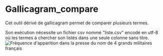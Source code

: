 # Gallicagram_compare
Cet outil dérivé de gallicagram permet de comparer plusieurs termes. 

Son exécution nécessite un fichier csv nommé "liste.csv" encodé en utf-8 où les termes à chercher son listés dans une seule colonne sans titre.
![Fréquence d'apparition dans la presse du nom de 4 grands militaires français](https://user-images.githubusercontent.com/25954316/93358472-d054c300-f841-11ea-9c2b-d16ddf4e1f43.png)
